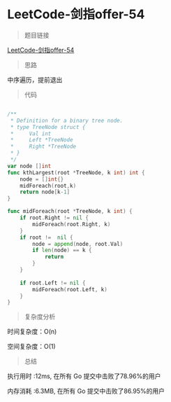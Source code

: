 # LeetCode-剑指offer-54

>题目链接

[LeetCode-剑指offer-54](https://leetcode-cn.com/problems/er-cha-sou-suo-shu-de-di-kda-jie-dian-lcof/)

> 思路

中序遍历，提前退出

>代码

```go

/**
 * Definition for a binary tree node.
 * type TreeNode struct {
 *     Val int
 *     Left *TreeNode
 *     Right *TreeNode
 * }
 */
var node []int
func kthLargest(root *TreeNode, k int) int {
    node = []int{}
    midForeach(root,k)
    return node[k-1]
}

func midForeach(root *TreeNode, k int) {
    if root.Right != nil {
        midForeach(root.Right, k)
    }
    if root !=  nil {
        node = append(node, root.Val)
        if len(node) == k {
            return 
        }
    }
    
    if root.Left != nil {
        midForeach(root.Left, k)
    }
}

```

>复杂度分析

时间复杂度：O(n)

空间复杂度：O(1)

>总结

执行用时 :12ms, 在所有 Go 提交中击败了78.96%的用户

内存消耗 :6.3MB, 在所有 Go 提交中击败了86.95%的用户
